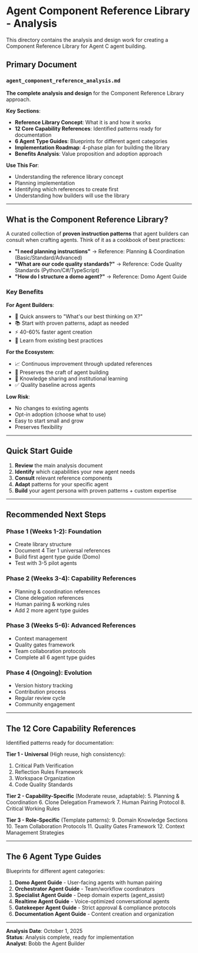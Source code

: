 # Agent Component Reference Library - Analysis

This directory contains the analysis and design work for creating a Component Reference Library for Agent C agent building.

## Primary Document

### `agent_component_reference_analysis.md`

**The complete analysis and design** for the Component Reference Library approach.

**Key Sections**:
- **Reference Library Concept**: What it is and how it works
- **12 Core Capability References**: Identified patterns ready for documentation
- **6 Agent Type Guides**: Blueprints for different agent categories
- **Implementation Roadmap**: 4-phase plan for building the library
- **Benefits Analysis**: Value proposition and adoption approach

**Use This For**: 
- Understanding the reference library concept
- Planning implementation
- Identifying which references to create first
- Understanding how builders will use the library

---

## What is the Component Reference Library?

A curated collection of **proven instruction patterns** that agent builders can consult when crafting agents. Think of it as a cookbook of best practices:

- **"I need planning instructions"** → Reference: Planning & Coordination (Basic/Standard/Advanced)
- **"What are our code quality standards?"** → Reference: Code Quality Standards (Python/C#/TypeScript)
- **"How do I structure a domo agent?"** → Reference: Domo Agent Guide

### Key Benefits

**For Agent Builders**:
- 🎯 Quick answers to "What's our best thinking on X?"
- 📚 Start with proven patterns, adapt as needed
- ⚡ 40-60% faster agent creation
- 🧠 Learn from existing best practices

**For the Ecosystem**:
- 📈 Continuous improvement through updated references
- 🎨 Preserves the craft of agent building
- 🔄 Knowledge sharing and institutional learning
- ✅ Quality baseline across agents

**Low Risk**:
- No changes to existing agents
- Opt-in adoption (choose what to use)
- Easy to start small and grow
- Preserves flexibility

---

## Quick Start Guide

1. **Review** the main analysis document
2. **Identify** which capabilities your new agent needs
3. **Consult** relevant reference components
4. **Adapt** patterns for your specific agent
5. **Build** your agent persona with proven patterns + custom expertise

---

## Recommended Next Steps

### Phase 1 (Weeks 1-2): Foundation
- Create library structure
- Document 4 Tier 1 universal references
- Build first agent type guide (Domo)
- Test with 3-5 pilot agents

### Phase 2 (Weeks 3-4): Capability References  
- Planning & coordination references
- Clone delegation references
- Human pairing & working rules
- Add 2 more agent type guides

### Phase 3 (Weeks 5-6): Advanced References
- Context management
- Quality gates framework
- Team collaboration protocols
- Complete all 6 agent type guides

### Phase 4 (Ongoing): Evolution
- Version history tracking
- Contribution process
- Regular review cycle
- Community engagement

---

## The 12 Core Capability References

Identified patterns ready for documentation:

**Tier 1 - Universal** (High reuse, high consistency):
1. Critical Path Verification
2. Reflection Rules Framework  
3. Workspace Organization
4. Code Quality Standards

**Tier 2 - Capability-Specific** (Moderate reuse, adaptable):
5. Planning & Coordination
6. Clone Delegation Framework
7. Human Pairing Protocol
8. Critical Working Rules

**Tier 3 - Role-Specific** (Template patterns):
9. Domain Knowledge Sections
10. Team Collaboration Protocols
11. Quality Gates Framework
12. Context Management Strategies

---

## The 6 Agent Type Guides

Blueprints for different agent categories:

1. **Domo Agent Guide** - User-facing agents with human pairing
2. **Orchestrator Agent Guide** - Team/workflow coordinators
3. **Specialist Agent Guide** - Deep domain experts (agent_assist)
4. **Realtime Agent Guide** - Voice-optimized conversational agents
5. **Gatekeeper Agent Guide** - Strict approval & compliance protocols
6. **Documentation Agent Guide** - Content creation and organization

---

**Analysis Date**: October 1, 2025  
**Status**: Analysis complete, ready for implementation  
**Analyst**: Bobb the Agent Builder
